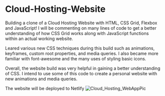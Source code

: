 # Cloud-Hosting-Website

Building a clone of a Cloud Hosting Website with HTML, CSS Grid, Flexbox and JavaScript! I will be commenting on many lines of code to get a better understanding of how CSS Grid works along with JavaScript functions within an actual working website. 

Leared various new CSS techniques during this build such as animations, keyframes, custom root properties, and media queries. I also became more familiar with font-awesome and the many uses of styling basic icons. 

Overall, the website build was very helpful in gaining a better understanding of CSS. I intend to use some of this code to create a personal website with new animations and media queries. 

The website will be deployed to Netlify 
![Cloud_Hosting_WebAppPic](https://user-images.githubusercontent.com/108318629/213906308-79b6d60f-2e11-4b29-9e4a-cfb69a27da15.jpg)
